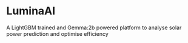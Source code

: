 # LuminaAI
A LightGBM trained and Gemma:2b powered platform to analyse solar power prediction and optimise efficiency
